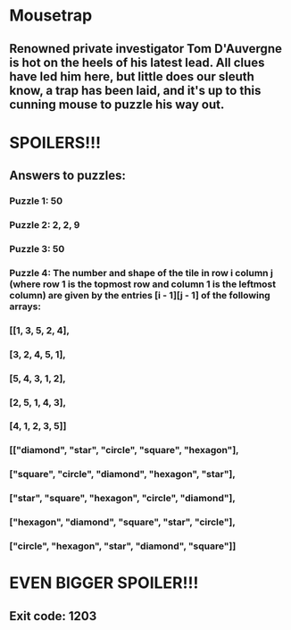# Mousetrap
## Renowned private investigator Tom D'Auvergne is hot on the heels of his latest lead. All clues have led him here, but little does our sleuth know, a trap has been laid, and it's up to this cunning mouse to puzzle his way out.
#
#
#
#
#
# SPOILERS!!!
## Answers to puzzles:
### Puzzle 1: 50
### Puzzle 2: 2, 2, 9
### Puzzle 3: 50
### Puzzle 4: The number and shape of the tile in row i column j (where row 1 is the topmost row and column 1 is the leftmost column) are given by the entries [i - 1][j - 1] of the following arrays:
### [[1, 3, 5, 2, 4],
### [3, 2, 4, 5, 1],
### [5, 4, 3, 1, 2],
### [2, 5, 1, 4, 3], 
### [4, 1, 2, 3, 5]]
### [["diamond", "star", "circle", "square", "hexagon"], 
### ["square", "circle", "diamond", "hexagon", "star"], 
### ["star", "square", "hexagon", "circle", "diamond"], 
### ["hexagon", "diamond", "square", "star", "circle"], 
### ["circle", "hexagon", "star", "diamond", "square"]]
#
#
#
#
#
# EVEN BIGGER SPOILER!!!
## Exit code: 1203
